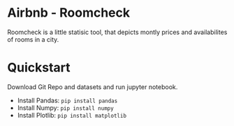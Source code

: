 # Airbnb - Roomcheck
Roomcheck is a little statisic tool, that depicts montly prices and availabilites of rooms in a city.

# Quickstart
Download Git Repo and datasets and run jupyter notebook.

- Install Pandas: `pip install pandas`
- Install Numpy: `pip install numpy`
- Install Plotlib: `pip install matplotlib` 



